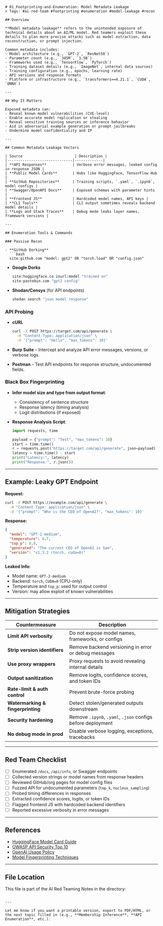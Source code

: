 ```
# 01_Footprinting-and-Enumeration: Model Metadata Leakage
> Tags: #ai-red-team #footprinting #enumeration #model-leakage #recon

## Overview

**Model metadata leakage** refers to the unintended exposure of technical details about an AI/ML model. Red teamers exploit these details to plan more precise attacks such as model extraction, data reconstruction, or prompt injection.

Common metadata includes:
- Model architecture (e.g., `GPT-2`, `ResNet50`)
- Parameter count (e.g., `345M`, `1.5B`)
- Frameworks used (e.g., `TensorFlow`, `PyTorch`)
- Training dataset details (e.g., `ImageNet`, internal data sources)
- Training configuration (e.g., epochs, learning rate)
- API versions and response formats
- Platform or infrastructure (e.g., `transformers==4.21.1`, `CUDA`, `ONNX`)

---

## Why It Matters

Exposed metadata can:
- Reveal known model vulnerabilities (CVE-level)
- Enable accurate model replication or stealing
- Reveal sensitive training sources or inference behavior
- Aid in adversarial example generation or prompt jailbreaks
- Undermine model confidentiality and IP

---

## Common Metadata Leakage Vectors

| Source                        | Description |
|------------------------------|-------------|
| **API Responses**            | Verbose error messages, leaked config in response JSON |
| **Public Model Cards**       | Hubs like HuggingFace, TensorFlow Hub |
| **GitHub Repositories**      | Training scripts, `.yaml`, `.ipynb`, model configs |
| **Swagger/OpenAPI Docs**     | Exposed schemas with parameter hints |
| **Frontend JS**              | Hardcoded model names, API keys |
| **CLI Tools**                | CLI output sometimes reveals backend model details |
| **Logs and Stack Traces**    | Debug mode leaks layer names, framework versions |

---

## Enumeration Tools & Commands

### Passive Recon

- **GitHub Dorking**
  ```bash
  site:github.com "model: gpt2" OR "torch.load" OR "config.json"
````

* **Google Dorks**

  ```bash
  site:huggingface.co inurl:model "trained on"
  site:pastebin.com "gpt2 config"
  ```

* **Shodan/Censys** (for API endpoints)

  ```bash
  shodan search "json model response"
  ```

### API Probing

* **cURL**

  ```bash
  curl -X POST https://target.com/api/generate \
    -H "Content-Type: application/json" \
    -d '{"prompt": "Hello", "max_tokens": 10}'
  ```

* **Burp Suite** – Intercept and analyze API error messages, versions, or verbose logs.

* **Postman** – Test API endpoints for response structure, undocumented fields.

### Black Box Fingerprinting

* **Infer model size and type from output format**:

  * Consistency of sentence structure
  * Response latency (timing analysis)
  * Logit distributions (if exposed)

* **Response Analysis Script**:

  ```python
  import requests, time

  payload = {"prompt": "Test", "max_tokens": 10}
  start = time.time()
  r = requests.post("https://target.com/api/generate", json=payload)
  latency = time.time() - start
  print("Latency:", latency)
  print("Response:", r.json())
  ```

---

## Example: Leaky GPT Endpoint

**Request:**

```bash
curl -X POST https://example.com/api/generate \
  -H "Content-Type: application/json" \
  -d '{"prompt": "Who is the CEO of OpenAI?", "max_tokens": 10}'
```

**Response:**

```json
{
  "model": "GPT-2-medium",
  "temperature": 0.7,
  "top_p": 0.9,
  "generated": "The current CEO of OpenAI is Sam",
  "version": "v1.3.2 (torch, cuda=0)"
}
```

**Leaked Info:**

* Model name: `GPT-2-medium`
* Backend: `torch`, `CUDA=0` (CPU-only)
* Temperature and `top_p`: used for output control
* Version: may allow exploit of known vulnerabilities

---

## Mitigation Strategies

| Countermeasure                    | Description                                                 |
| --------------------------------- | ----------------------------------------------------------- |
| **Limit API verbosity**           | Do not expose model names, frameworks, or configs           |
| **Strip version identifiers**     | Remove backend versioning in error or debug messages        |
| **Use proxy wrappers**            | Proxy requests to avoid revealing internal details          |
| **Output sanitization**           | Remove logits, confidence scores, and token IDs             |
| **Rate-limit & auth control**     | Prevent brute-force probing                                 |
| **Watermarking & fingerprinting** | Detect stolen/generated outputs downstream                  |
| **Security hardening**            | Remove `.ipynb`, `.yaml`, `.json` configs before deployment |
| **No debug mode in prod**         | Disable verbose logging, exceptions, tracebacks             |

---

## Red Team Checklist

* [ ] Enumerated `/docs`, `/api/info`, or Swagger endpoints
* [ ] Collected version strings or model names from response headers
* [ ] Reviewed GitHub/org pages for model config files
* [ ] Fuzzed API for undocumented parameters (`top_k`, `nucleus_sampling`)
* [ ] Probed timing differences in responses
* [ ] Extracted confidence scores, logits, or token IDs
* [ ] Flagged frontend JS with hardcoded backend identifiers
* [ ] Reported excessive verbosity in error messages

---

## References

* [HuggingFace Model Card Guide](https://huggingface.co/docs/hub/model-cards)
* [OWASP API Security Top 10](https://owasp.org/www-project-api-security/)
* [OpenAI Usage Policy](https://openai.com/policies/usage-policies)
* [Model Fingerprinting Techniques](https://arxiv.org/abs/2003.10595)

---

## File Location

This file is part of the AI Red Teaming Notes in the directory:

```

---

Let me know if you want a printable version, export to PDF/HTML, or the next topic filled in (e.g., **Membership Inference**, **API Enumeration**, etc.).
```

